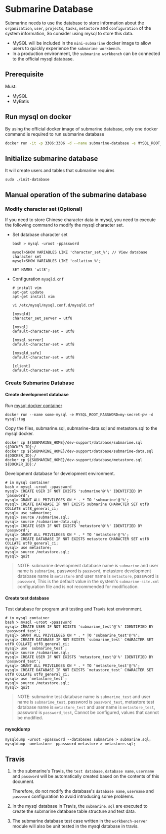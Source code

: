 <!--
   Licensed to the Apache Software Foundation (ASF) under one or more
   contributor license agreements.  See the NOTICE file distributed with
   this work for additional information regarding copyright ownership.
   The ASF licenses this file to You under the Apache License, Version 2.0
   (the "License"); you may not use this file except in compliance with
   the License.  You may obtain a copy of the License at
   http://www.apache.org/licenses/LICENSE-2.0
   Unless required by applicable law or agreed to in writing, software
   distributed under the License is distributed on an "AS IS" BASIS,
   WITHOUT WARRANTIES OR CONDITIONS OF ANY KIND, either express or implied.
   See the License for the specific language governing permissions and
   limitations under the License.
-->

# Submarine Database

Submarine needs to use the database to store information about the `organization`, `user`, `projects`, `tasks`, `metastore` and `configuration` of the system information, So consider using mysql to store this data.

+ MySQL will be included in the `mini-submarine` docker image to allow users to quickly experience the `submarine workbench`.
+ In a production environment, the `submarine workbench` can be connected to the official mysql database.

## Prerequisite

Must:

- MySQL
- MyBatis

## Run mysql on docker

By using the official docker image of submarine database, only one docker command is required to run submarine database

```bash
docker run -it -p 3306:3306 -d --name submarine-database -e MYSQL_ROOT_PASSWORD=password apache/submarine:database-<REPLACE_VERSION>
```
## Initialize submarine database
It will create users and tables that submarine requires
```shell script
sudo ./init-database
```
## Manual operation of the submarine database

### Modify character set (Optional)

If you need to store Chinese character data in mysql, you need to execute the following command to modify the mysql character set.

+ Set database character set

  ```
  bash > mysql -uroot -ppassword

  mysql>SHOW VARIABLES LIKE 'character_set_%'; // View database character set
  mysql>SHOW VARIABLES LIKE 'collation_%';

  SET NAMES 'utf8';
  ```

+ Configuration `mysqld.cnf`

  ```
  # install vim
  apt-get update
  apt-get install vim

  vi /etc/mysql/mysql.conf.d/mysqld.cnf

  [mysqld]
  character_set_server = utf8

  [mysql]
  default-character-set = utf8

  [mysql.server]
  default-character-set = utf8

  [mysqld_safe]
  default-character-set = utf8

  [client]
  default-character-set = utf8
  ```

### Create Submarine Database


#### Create development database

Run [mysql docker container](https://hub.docker.com/_/mysql)

```
docker run --name some-mysql -e MYSQL_ROOT_PASSWORD=my-secret-pw -d mysql:tag
```

Copy the files, submarine.sql, submarine-data.sql and metastore.sql to the mysql docker.

```
docker cp ${SUBMARINE_HOME}/dev-support/database/submarine.sql ${DOCKER_ID}:/
docker cp ${SUBMARINE_HOME}/dev-support/database/submarine-data.sql ${DOCKER_ID}:/
docker cp ${SUBMARINE_HOME}/dev-support/database/metastore.sql ${DOCKER_ID}:/
```

Development database for development environment.

```
# in mysql container
bash > mysql -uroot -ppassword
mysql> CREATE USER IF NOT EXISTS 'submarine'@'%' IDENTIFIED BY 'password';
mysql> GRANT ALL PRIVILEGES ON * . * TO 'submarine'@'%';
mysql> CREATE DATABASE IF NOT EXISTS submarine CHARACTER SET utf8 COLLATE utf8_general_ci;
mysql> use submarine;
mysql> source /submarine.sql;
mysql> source /submarine-data.sql;
mysql> CREATE USER IF NOT EXISTS 'metastore'@'%' IDENTIFIED BY 'password';
mysql> GRANT ALL PRIVILEGES ON * . * TO 'metastore'@'%';
mysql> CREATE DATABASE IF NOT EXISTS metastore CHARACTER SET utf8 COLLATE utf8_general_ci;
mysql> use metastore;
mysql> source /metastore.sql;
mysql> quit
```

>  NOTE: submarine development database name is  `submarine` and user name is `submarine`, password is `password`, metastore development database name is  `metastore` and user name is `metastore`, password is `password`, This is the default value in the system's `submarine-site.xml` configuration file and is not recommended for modification.


#### Create test database

Test database for program unit testing and Travis test environment.

```
# in mysql container
bash > mysql -uroot -ppassword
mysql> CREATE USER IF NOT EXISTS 'submarine_test'@'%' IDENTIFIED BY 'password_test';
mysql> GRANT ALL PRIVILEGES ON * . * TO 'submarine_test'@'%';
mysql> CREATE DATABASE IF NOT EXISTS `submarine_test` CHARACTER SET utf8 COLLATE utf8_general_ci;
mysql> use `submarine_test`;
mysql> source /submarine.sql;
mysql> CREATE USER IF NOT EXISTS 'metastore_test'@'%' IDENTIFIED BY 'password_test';
mysql> GRANT ALL PRIVILEGES ON * . * TO 'metastore_test'@'%';
mysql> CREATE DATABASE IF NOT EXISTS `metastore_test` CHARACTER SET utf8 COLLATE utf8_general_ci;
mysql> use `metastore_test`;
mysql> source /metastore.sql;
mysql> quit
```

>  NOTE: submarine test database name is  `submarine_test` and user name is `submarine_test`, password is `password_test`, metastore test database name is  `metastore_test` and user name is `metastore_test`, password is `password_test`, Cannot be configured, values that cannot be modified.

#### mysqldump

```$xslt
mysqldump -uroot -ppassword --databases submarine > submarine.sql;
mysqldump -umetastore -ppassword metastore > metastore.sql;
```


## Travis

1. In the submarine's Travis, the `test database`, `database name`, `username` and `password` will be automatically created based on the contents of this document.

   Therefore, do not modify the database's `database name`, `username` and `password` configuration to avoid introducing some problems.

2. In the mysql database in Travis, the `submarine.sql` are executed to create the submarine database table structure and test data.

3. The submarine database test case written in the `workbench-server` module will also be unit tested in the mysql database in travis.
